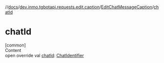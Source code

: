 //[docs](../../../index.md)/[dev.inmo.tgbotapi.requests.edit.caption](../index.md)/[EditChatMessageCaption](index.md)/[chatId](chat-id.md)



# chatId  
[common]  
Content  
open override val [chatId](chat-id.md): [ChatIdentifier](../../dev.inmo.tgbotapi.types/-chat-identifier/index.md)  



